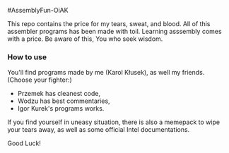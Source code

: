#AssemblyFun-OiAK

This repo contains the price for my tears, sweat, and blood. All of this assembler programs has been made with toil. Learning asssembly comes with a price. Be aware of this, You who seek wisdom.

### How to use
You'll find programs made by me (Karol Kłusek), as well my friends. (Choose your fighter:)
- Przemek has cleanest code,
- Wodzu has best commentaries,
- Igor Kurek's programs works.

If you find yourself in uneasy situation, there is also a memepack to wipe your tears away, as well as some official Intel documentations.

Good Luck!
